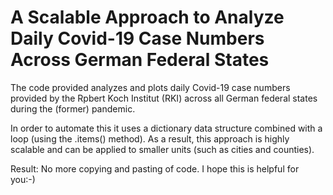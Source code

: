 # A Scalable Approach to Analyze Daily Covid-19 Case Numbers Across German Federal States
The code provided analyzes and plots daily Covid-19 case numbers provided by the Rpbert Koch Institut (RKI) across all German federal states during the (former) pandemic.

In order to automate this it uses a dictionary data structure combined with a loop (using the .items() method). As a result, this approach is highly scalable and can be applied to smaller units (such as cities and counties).

 Result: No more copying and pasting of code. I hope this is helpful for you:-)
